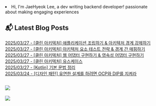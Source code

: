 
<li> Hi, I'm JaeHyeok Lee, a dev writing backend developer! passionate about making engaging experiences </li>

## 📬 Latest Blog Posts
[2025/03/27 - [클린 아키텍처] 애플리케이션 조립하기 &amp; 아키텍처 경계 강제하기](https://icecupregular.tistory.com/8) <br/>
[2025/03/27 - [클린 아키텍처] 아키텍처 요소 테스트 전략 &amp; 경계 간 매핑하기](https://icecupregular.tistory.com/7) <br/>
[2025/03/27 - [클린 아키텍처] 웹 어댑터 구현하기 &amp; 영속성 어댑터 구현하기](https://icecupregular.tistory.com/6) <br/>
[2025/03/27 - [클린 아키텍처] 유스케이스](https://icecupregular.tistory.com/5) <br/>
[2025/03/27 - [Kotlin] 기본 문법 정리](https://icecupregular.tistory.com/4) <br/>
[2025/03/24 - [디자인 패턴] 유연한 설계를 하려면 OCP와 DIP를 지켜라](https://icecupregular.tistory.com/3) <br/>

## [![](https://mazassumnida.wtf/api/mini/generate_badge?boj=hazardous10)](https://solved.ac/hazardous10/)
![](https://hits.seeyoufarm.com/api/count/incr/badge.svg?url=https%3A%2F%2Fgithub.com%2Fohksj77&count_bg=%2329B0C6&title_bg=%23434343&icon=&icon_color=%23E7E7E7&title=&edge_flat=false)
